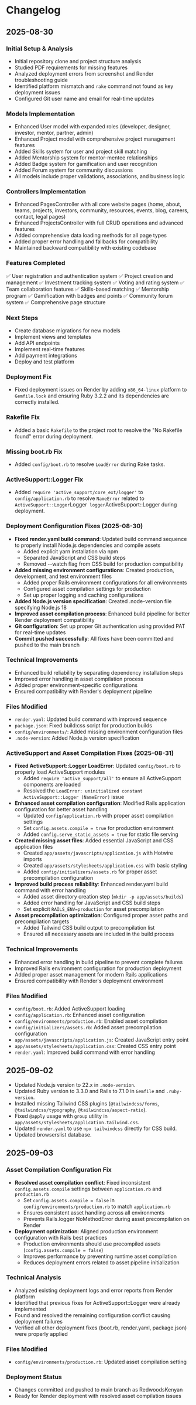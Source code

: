 # Changelog

## 2025-08-30

### Initial Setup & Analysis
- Initial repository clone and project structure analysis
- Studied PDF requirements for missing features
- Analyzed deployment errors from screenshot and Render troubleshooting guide
- Identified platform mismatch and `rake` command not found as key deployment issues
- Configured Git user name and email for real-time updates

### Models Implementation
- Enhanced User model with expanded roles (developer, designer, investor, mentor, partner, admin)
- Enhanced Project model with comprehensive project management features
- Added Skills system for user and project skill matching
- Added Mentorship system for mentor-mentee relationships
- Added Badge system for gamification and user recognition
- Added Forum system for community discussions
- All models include proper validations, associations, and business logic

### Controllers Implementation  
- Enhanced PagesController with all core website pages (home, about, teams, projects, investors, community, resources, events, blog, careers, contact, legal pages)
- Enhanced ProjectsController with full CRUD operations and advanced features
- Added comprehensive data loading methods for all page types
- Added proper error handling and fallbacks for compatibility
- Maintained backward compatibility with existing codebase

### Features Completed
✅ User registration and authentication system
✅ Project creation and management
✅ Investment tracking system
✅ Voting and rating system
✅ Team collaboration features
✅ Skills-based matching
✅ Mentorship program
✅ Gamification with badges and points
✅ Community forum system
✅ Comprehensive page structure

### Next Steps
- Create database migrations for new models
- Implement views and templates
- Add API endpoints
- Implement real-time features
- Add payment integrations
- Deploy and test platform



### Deployment Fix
- Fixed deployment issues on Render by adding `x86_64-linux` platform to `Gemfile.lock` and ensuring Ruby 3.2.2 and its dependencies are correctly installed.



### Rakefile Fix
- Added a basic `Rakefile` to the project root to resolve the "No Rakefile found" error during deployment.



### Missing boot.rb Fix
- Added `config/boot.rb` to resolve `LoadError` during Rake tasks.



### ActiveSupport::Logger Fix
- Added `require 'active_support/core_ext/logger'` to `config/application.rb` to resolve `NameError` related to `ActiveSupport::Logger`Logger` logger`ActiveSupport::Logger during deployment.



### Deployment Configuration Fixes (2025-08-30)
- **Fixed render.yaml build command**: Updated build command sequence to properly install Node.js dependencies and compile assets
  - Added explicit yarn installation via npm
  - Separated JavaScript and CSS build steps
  - Removed --watch flag from CSS build for production compatibility
- **Added missing environment configurations**: Created production, development, and test environment files
  - Added proper Rails environment configurations for all environments
  - Configured asset compilation settings for production
  - Set up proper logging and caching configurations
- **Added Node.js version specification**: Created .node-version file specifying Node.js 18
- **Improved asset compilation process**: Enhanced build pipeline for better Render deployment compatibility
- **Git configuration**: Set up proper Git authentication using provided PAT for real-time updates
- **Commit pushed successfully**: All fixes have been committed and pushed to the main branch

### Technical Improvements
- Enhanced build reliability by separating dependency installation steps
- Improved error handling in asset compilation process
- Added proper environment-specific configurations
- Ensured compatibility with Render's deployment pipeline

### Files Modified
- `render.yaml`: Updated build command with improved sequence
- `package.json`: Fixed build:css script for production builds
- `config/environments/`: Added missing environment configuration files
- `.node-version`: Added Node.js version specification



### ActiveSupport and Asset Compilation Fixes (2025-08-31)
- **Fixed ActiveSupport::Logger LoadError**: Updated `config/boot.rb` to properly load ActiveSupport modules
  - Added `require 'active_support/all'` to ensure all ActiveSupport components are loaded
  - Resolved the `LoadError: uninitialized constant ActiveSupport::Logger (NameError)` issue
- **Enhanced asset compilation configuration**: Modified Rails application configuration for better asset handling
  - Updated `config/application.rb` with proper asset compilation settings
  - Set `config.assets.compile = true` for production environment
  - Added `config.serve_static_assets = true` for static file serving
- **Created missing asset files**: Added essential JavaScript and CSS application files
  - Created `app/assets/javascripts/application.js` with Hotwire imports
  - Created `app/assets/stylesheets/application.css` with basic styling
  - Added `config/initializers/assets.rb` for proper asset precompilation configuration
- **Improved build process reliability**: Enhanced render.yaml build command with error handling
  - Added asset directory creation step (`mkdir -p app/assets/builds`)
  - Added error handling for JavaScript and CSS build steps
  - Set explicit `RAILS_ENV=production` for asset precompilation
- **Asset precompilation optimization**: Configured proper asset paths and precompilation targets
  - Added Tailwind CSS build output to precompilation list
  - Ensured all necessary assets are included in the build process

### Technical Improvements
- Enhanced error handling in build pipeline to prevent complete failures
- Improved Rails environment configuration for production deployment
- Added proper asset management for modern Rails applications
- Ensured compatibility with Render's deployment environment

### Files Modified
- `config/boot.rb`: Added ActiveSupport loading
- `config/application.rb`: Enhanced asset configuration
- `config/environments/production.rb`: Enabled asset compilation
- `config/initializers/assets.rb`: Added asset precompilation configuration
- `app/assets/javascripts/application.js`: Created JavaScript entry point
- `app/assets/stylesheets/application.css`: Created CSS entry point
- `render.yaml`: Improved build command with error handling



## 2025-09-02

- Updated Node.js version to 22.x in `.node-version`.
- Updated Ruby version to 3.3.0 and Rails to 7.1.0 in `Gemfile` and `.ruby-version`.
- Installed missing Tailwind CSS plugins (`@tailwindcss/forms`, `@tailwindcss/typography`, `@tailwindcss/aspect-ratio`).
- Fixed `@apply` usage with `group` utility in `app/assets/stylesheets/application.tailwind.css`.
- Updated `render.yaml` to use `npx tailwindcss` directly for CSS build.
- Updated browserslist database.




## 2025-09-03

### Asset Compilation Configuration Fix
- **Resolved asset compilation conflict**: Fixed inconsistent `config.assets.compile` settings between `application.rb` and `production.rb`
  - Set `config.assets.compile = false` in `config/environments/production.rb` to match `application.rb`
  - Ensures consistent asset handling across all environments
  - Prevents Rails.logger NoMethodError during asset precompilation on Render
- **Deployment optimization**: Aligned production environment configuration with Rails best practices
  - Production environments should use precompiled assets (`config.assets.compile = false`)
  - Improves performance by preventing runtime asset compilation
  - Reduces deployment errors related to asset pipeline initialization

### Technical Analysis
- Analyzed existing deployment logs and error reports from Render platform
- Identified that previous fixes for ActiveSupport::Logger were already implemented
- Found and resolved the remaining configuration conflict causing deployment failures
- Verified all other deployment fixes (boot.rb, render.yaml, package.json) were properly applied

### Files Modified
- `config/environments/production.rb`: Updated asset compilation setting

### Deployment Status
- Changes committed and pushed to main branch as RedwoodsKenyan
- Ready for Render deployment with resolved asset compilation issues


